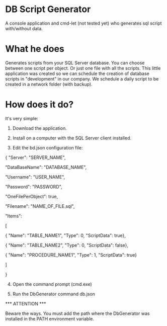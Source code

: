 
# DB Script Generator

A console application and cmd-let (not tested yet) who generates sql script with/without data.

# What he does

Generates scripts from your SQL Server database.
You can choose between one script per object. Or just one file with all the scripts.
This little application was created so we can schedule the creation of database scripts in "development" in our company.
We schedule a daily script to be created in a network folder (with backup).

# How does it do?

It's very simple:

1) Download the application.

2) Install on a computer with the SQL Server client installed.

3) Edit the bd.json configuration file:

    
{
"Server": "SERVER_NAME",

"DataBaseName": "DATABASE_NAME",

"Username": "USER_NAME",

"Password": "PASSWORD",

"OneFilePerObject": true,

"Filename": "NAME_OF_FILE.sql",

"Items":

[

{ "Name": "TABLE_NAME1", "Type": 0, "ScriptData": true},

{ "Name": "TABLE_NAME2", "Type": 0, "ScriptData": false},

{ "Name": "PROCEDURE_NAME1", "Type": 1, "ScriptData": true}

]

}

4) Open the command prompt (cmd.exe)


5) Run the DbGenerator command db.json



*** ATTENTION ***

Beware the ways. You must add the path where the DbGenerator was installed in the PATH environment variable.

